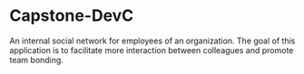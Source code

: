 # Capstone-DevC

An internal social network for employees of an organization. The goal of this
application is to facilitate more interaction between colleagues and promote team bonding.
